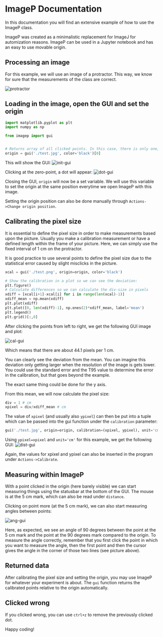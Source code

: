 # ImageP Documentation
In this documentation you will find an extensive example of how to use the ImageP class.

ImageP was created as a minimalistic replacement for ImageJ for automization reasons. ImageP can be used in a Jupyter notebook and has an easy to use movable origin.

## Processing an image
For this example, we will use an image of a protractor. This way, we know for sure that the measurements of the class are correct.

![protractor](https://media.s-bol.com/RZN8OvEkxOY/550x370.jpg)

## Loading in the image, open the GUI and set the origin
```Python
import matplotlib.pyplot as plt
import numpy as np

from imagep import gui


# Returns array of all clicked points. In this case, there is only one, which we will select.
origin = gui('./test.jpg', color='black')[0]
```

This will show the GUI:
![init-gui](https://i.imgur.com/qYZSk3V.png)

Clicking at the zero-point, a dot will appear:
![dot-gui](https://i.imgur.com/3JX51Hr.png)

Closing the GUI, `origin` will now be a set variable. We will use this variable to set the origin at the same position everytime we open ImageP with this image.

Setting the origin position can also be done manually through `Actions->Change origin position`.

## Calibrating the pixel size
It is essential to define the pixel size in order to make measurements based upon the picture. Usually you make a calibration measurement or have a defined length within the frame of your picture. Here, we can simply use the fixed interval of 1 cm on the protractor.

It is good practice to use several points to define the pixel size due to the statistical error caused by slight misclicks in the picture.

```Python
xcal = gui('./test.png', origin=origin, color='black')

# Show the calibration in a plot so we can see the deviation:
plt.figure()
# Calculate differences so we can calculate the div-size in pixels
xdiff = [xcal[i+1]-xcal[i] for i in range(len(xcal)-1)]
xdiff_mean = np.mean(xdiff)
plt.plot(xdiff)
plt.plot([0, len(xdiff)-1], np.ones(2)*xdiff_mean, label='mean')
plt.legend()
plt.grid()[:,0]
```

After clicking the points from left to right, we get the following GUI image and plot:

![cal-gui](https://i.imgur.com/w5CXKFS.png)

Which means that there are about 44.1 pixels per 1 cm.

You can clearly see the deviation from the mean. You can imagine this deviation only getting larger when the resolution of the image is gets lower. You could use the standard error and the T95 value to determine the error in the calibration, but that goes beyond the example.

The exact same thing could be done for the y axis.

From this mean, we will now calculate the pixel size:
```Python
div = 1 # cm
xpixel = div/xdiff_mean # cm
```

The value of `xpixel` (and usually also `ypixel`) can then be put into a tuple which can be passed into the gui function under the `calibration` parameter:

```Python
gui('./test.jpg', origin=origin, calibration=(xpixel, ypixel), unit='cm', color='black')
```

Using `ypixel=xpixel` and `unit='cm'` for this example, we get the following GUI:
![dist-gui](https://i.imgur.com/zBDgxUF.png)

Again, the values for xpixel and ypixel can also be inserted in the program under `Actions->Calibrate`.

## Measuring within ImageP

With a point clicked in the origin (here barely visible) we can start measuring things using the statusbar at the bottom of the GUI. The mouse is at the 5 cm mark, which can also be read under `distance`.

Clicking on point more (at the 5 cm mark), we can also start measuring angles between points:

![ang-gui](https://i.imgur.com/LVWTsuh.png)

Here, as expected, we see an angle of 90 degrees between the point at the 5 cm mark and the point at the 90 degrees mark compared to the origin. To measure the angle correctly, remember that you first click the point in which you want to measure the angle, then the first point and then the cursor gives the angle in the corner of those two lines (see picture above).

## Returned data
After calibrating the pixel size and setting the origin, you may use ImageP for whatever your experiment is about. The `gui` function returns the calibrated points relative to the origin automatically.

## Clicked wrong
If you clicked wrong, you can use `ctrl+z` to remove the previously clicked dot.

Happy coding!